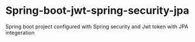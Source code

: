 # Spring-boot-jwt-spring-security-jpa
Spring boot project configured with Spring security and Jwt token with JPA integeration
